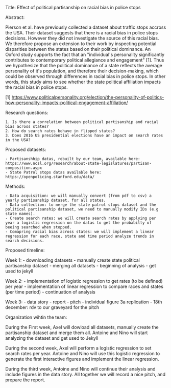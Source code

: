 Title:
Effect of political partisanship on racial bias in police stops

Abstract: 

Pierson et al. have previously collected a dataset about traffic stops accross the USA. Their dataset suggests that there is a racial bias in police stops decisions. However they did not investigate the source of this racial bias. We therefore propose an extension to their work by inspecting potential disparities between the states based on their political dominance. 
An Oxford study supports the fact that an "individual's personality significantly contributes to contemporary political allegiance and engagement" [1]. Thus we hypothesize that the political dominance of a state reflects the average personality of it's population, and therefore their decision-making, which could be observed through differences in racial bias in police stops. In other words, this study aims to see whether the state political affiliation impacts the racial bias in police stops.

[1] https://www.politicalpersonality.org/election/the-personality-of-politics-how-personality-impacts-political-engagement-affiliation/

Research questions: 
    
    1. Is there a correlation between political partisanship and racial bias across states? 
    2. How do search rates behave in flipped states?
    3. Does 2016 US presidential elections have an impact on search rates in the USA? 

Proposed datasets: 

    - Partisanshhip datas, rebuilt by our team, available here: https://www.ncsl.org/research/about-state-legislatures/partisan-composition.aspx
    - State Patrol stops datas available here: https://openpolicing.stanford.edu/data/

Methods:

    - Data acquisition: we will manually convert (from pdf to csv) a yearly partisanship dataset, for all states.
    - Data collection: to merge the state patrol stops dataset and the political partisanship dataset, we need to manually modify IDs (e.g state names).
    - Create search rates: we will create search rates by applying per year a logistic regression on the datas to get the probabilty of beeing searched when stopped. 
    - Comapring racial bias across states: we will implement a linear regression for each race, state and time period analyze trends in search decisions.

Proposed timeline:

Week 1: 
    - downloading datasets
    - manually create state political partisanship dataset
    - merging all datasets
    - beginning of analysis
    - get used to jekyll
    
Week 2: 
    - implementation of logistic regression to get rates (to be defined) per year
    - implementation of linear regression to compare races and states (per time period)
    - continuation of analysis

Week 3: 
    - data story
    - report
    - pitch
    - individual figure 3a replication
    - 18th december: rdv to our graveyard for the pitch

Organization wihtin the team: 

During the First week, Axel will dowload all datasets, manually create the partisanship dataset and merge them all. 
Antoine and Nino will start analyzing the dataset and get used to Jekyll

During the second week, Axel will perform a logistic regression to set search rates per year. Antoine and Nino will use this logistic regression to generate the first interactive figures and implement the linear regression.

During the third week, Antoine and Nino will continue their analysis and include figures in the data story. All together we will record a nice pitch, and prepare the report. 
